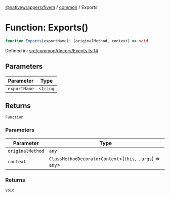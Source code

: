 [@nativewrappers/fivem](../../README.md) / [common](../README.md) / Exports

# Function: Exports()

```ts
function Exports(exportName): (originalMethod, context) => void
```

Defined in: [src/common/decors/Events.ts:14](https://github.com/nativewrappers/nativewrappers/blob/91f5faba0ec3a416ffe852da10ae535e5abf14fa/src/common/decors/Events.ts#L14)

## Parameters

| Parameter | Type |
| ------ | ------ |
| `exportName` | `string` |

## Returns

`Function`

### Parameters

| Parameter | Type |
| ------ | ------ |
| `originalMethod` | `any` |
| `context` | `ClassMethodDecoratorContext`\<(`this`, ...`args`) => `any`\> |

### Returns

`void`
